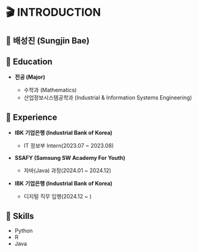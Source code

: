 # 🎬 INTRODUCTION

## 🐢 배성진 (Sungjin Bae)

## 🏫 Education

- __전공 (Major)__

    - 수학과 (Mathematics)
    - 산업정보시스템공학과 (Industrial & Information Systems Engineering)


## 📁 Experience

- __IBK 기업은행 (Industrial Bank of Korea)__
  
  - IT 정보부 Intern(2023.07 ~ 2023.08)

    
- __SSAFY (Samsung SW Academy For Youth)__

    - 자바(Java) 과정(2024.01 ~ 2024.12)


- __IBK 기업은행 (Industrial Bank of Korea)__

    - 디지털 직무 입행(2024.12 ~ )
  

## 📖 Skills

- Python
- R
- Java
